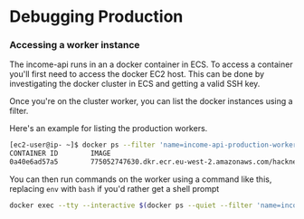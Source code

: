 # Debugging Production

### Accessing a worker instance

The income-api runs in an a docker container in ECS. To access a container you'll first need to access the docker EC2
host. This can be done by investigating the docker cluster in ECS and getting a valid SSH key.

Once you're on the cluster worker, you can list the docker instances using a filter.

Here's an example for listing the production workers.
```bash
[ec2-user@ip- ~]$ docker ps --filter 'name=income-api-production-worker'
CONTAINER ID        IMAGE                                                                             COMMAND                  CREATED             STATUS              PORTS               NAMES
0a40e6ad57a5        775052747630.dkr.ecr.eu-west-2.amazonaws.com/hackney/apps/income-api:production   "entrypoint.sh sh -c…"   6 days ago          Up 6 days           3000/tcp            ecs-task-income-api-production-198-income-api-production-worker-b4b9f786d7d9f2b42f00
```

You can then run commands on the worker using a command like this, replacing `env` with `bash` if you'd rather get a shell prompt
```bash
docker exec --tty --interactive $(docker ps --quiet --filter 'name=income-api-production-worker') env
```
